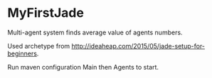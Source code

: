 # MyFirstJade

Multi-agent system finds average value of agents numbers.

Used archetype from http://ideaheap.com/2015/05/jade-setup-for-beginners.

Run maven configuration Main then Agents to start. 
